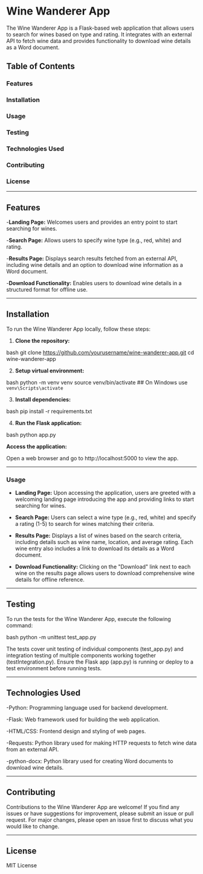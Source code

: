 # Wine Wanderer App

The Wine Wanderer App is a Flask-based web application that allows users to search for wines based on type and rating. It integrates with an external API to fetch wine data and provides functionality to download wine details as a Word document.


## Table of Contents

### Features

### Installation

### Usage

### Testing

### Technologies Used

### Contributing

### License

-------------------------------

## Features

-**Landing Page:** Welcomes users and provides an entry point to start searching for wines.

-**Search Page:** Allows users to specify wine type (e.g., red, white) and rating.

-**Results Page:** Displays search results fetched from an external API, including wine details and an option to download wine information as a Word document.

-**Download Functionality:** Enables users to download wine details in a structured format for offline use.

-------------------------------

## Installation

To run the Wine Wanderer App locally, follow these steps:

1. **Clone the repository:**

bash
git clone https://github.com/yourusername/wine-wanderer-app.git
cd wine-wanderer-app


2. **Setup virtual environment:**

bash
python -m venv venv
source venv/bin/activate   ## On Windows use `venv\Scripts\activate`

3. **Install dependencies:**

bash
pip install -r requirements.txt


4. **Run the Flask application:**

bash
python app.py


**Access the application:**

Open a web browser and go to http://localhost:5000 to view the app.

-------------------------------

### Usage

- **Landing Page:** Upon accessing the application, users are greeted with a welcoming landing page introducing the app and providing links to start searching for wines.

- **Search Page:** Users can select a wine type (e.g., red, white) and specify a rating (1-5) to search for wines matching their criteria.

- **Results Page:** Displays a list of wines based on the search criteria, including details such as wine name, location, and average rating. Each wine entry also includes a link to download its details as a Word document.

- **Download Functionality:** Clicking on the "Download" link next to each wine on the results page allows users to download comprehensive wine details for offline reference.

-------------------------------

## Testing

To run the tests for the Wine Wanderer App, execute the following command:

bash
python -m unittest test_app.py


The tests cover unit testing of individual components (test_app.py) and integration testing of multiple components working together (testIntegration.py). Ensure the Flask app (app.py) is running or deploy to a test environment before running tests.

-------------------------------

## Technologies Used

-Python: Programming language used for backend development.

-Flask: Web framework used for building the web application.

-HTML/CSS: Frontend design and styling of web pages.

-Requests: Python library used for making HTTP requests to fetch wine data from an external API.

-python-docx: Python library used for creating Word documents to download wine details.

-------------------------------

## Contributing

Contributions to the Wine Wanderer App are welcome! If you find any issues or have suggestions for improvement, please submit an issue or pull request. For major changes, please open an issue first to discuss what you would like to change.

-------------------------------

## License

MIT License